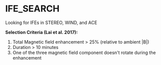 # IFE_SEARCH

Looking for IFEs in STEREO, WIND, and ACE


__Selection Criteria (Lai et al. 2017):__
1. Total Magnetic field enhancement > 25% (relative to ambient |B|)
2. Duration > 10 minutes
3. One of the three magnetic field component doesn't rotate during the enhancement
